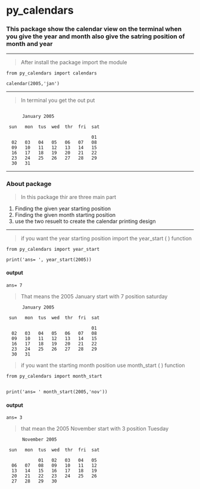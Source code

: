# py_calendars

### This package show the calendar view on the terminal when  you give the year and month also give the satring position of month and year

---

> After install the package import the module 


```
from py_calendars import calendars

calendar(2005,'jan')
```
---
> In terminal you get the out put 

```

      January 2005 

 sun   mon  tus  wed  thr  fri  sat 

                                01
  02   03   04   05   06   07   08
  09   10   11   12   13   14   15
  16   17   18   19   20   21   22
  23   24   25   26   27   28   29
  30   31

```
----
### About  package

>In this package thir are three main part 
1. Finding the given year starting position
2. Finding the given month starting position 
3. use the two resuelt to create the calendar printing design

----
> if you want the year starting position import the year_start ( ) function

```
from py_calendars import year_start

print('ans= ', year_start(2005))
```
#### output
```
ans= 7
```
> That means the 2005 January start with 7 position saturday 
```
      January 2005 

 sun   mon  tus  wed  thr  fri  sat 

                                01
  02   03   04   05   06   07   08
  09   10   11   12   13   14   15
  16   17   18   19   20   21   22
  23   24   25   26   27   28   29
  30   31 
  ```

 >if you want the starting month position use month_start ( ) function

 ```
 from py_calendars import month_start


print('ans= ' month_start(2005,'nov'))
```
#### output
````
ans= 3
````
>that mean the 2005 November start with 3 position Tuesday

```
      November 2005 

 sun   mon  tus  wed  thr  fri  sat 

            01   02   03   04   05
  06   07   08   09   10   11   12
  13   14   15   16   17   18   19
  20   21   22   23   24   25   26
  27   28   29   30

```